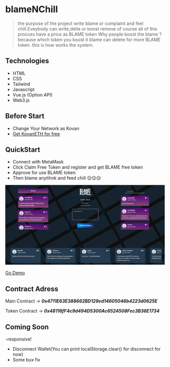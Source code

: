 # blameNChill

> the purpose of the project write blame or complaint and feel chill.Eveybody can write,delte or boost remove of course all of this procces have a price as BLAME token
Why people boost the blame ? because which token you boost it blame can delete for more BLAME token. this is how works the system.

## Technologies

- HTML
- CSS
- Tailwind
- Javascript
- Vue.js (Option API)
- Web3.js

## Before Start

- Change Your Network as Kovan
- [Get KovanETH for free](https://faucets.chain.link)

## QuickStart

- Connect with MetaMask
- Click Claim Free Token and register and get BLAME free token
- Approve for use BLAME token
- Then blame anytihnk and feed chill 😌😌😌

![ss](https://github.com/emirhan-yagci/blameNChill/blob/master/screenchots/demo.png)

[Go Demo](https://blamenchillyagci.netlify.app)

## Contract Adress

Main Contract ->  ***0x4711E63E388662BD129ed14605046b4223d0625E*** 

Token Contract -> ***0x48116fF4c9d494D5300Ac6524508Fec3B36E1734***

## Coming Soon
-responsive!
- Disconnect Wallet(You can print localStorage.clear() for disconnect for now)
- Some bux fix
